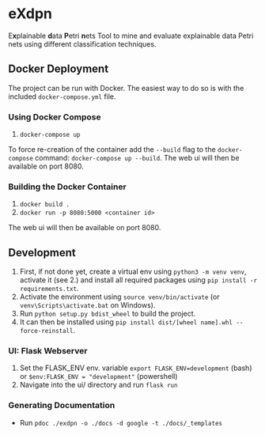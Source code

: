 # eXdpn #
E**x**plainable **d**ata **P**etri **n**ets
Tool to mine and evaluate explainable data Petri nets using different classification techniques. 

## Docker Deployment ##
The project can be run with Docker.
The easiest way to do so is with the included `docker-compose.yml` file.

### Using Docker Compose ###
1. `docker-compose up`

To force re-creation of the container add the `--build` flag to the `docker-compose` command: `docker-compose up --build`.
The web ui will then be available on port 8080.

### Building the Docker Container ###
1. `docker build .`
2. `docker run -p 8080:5000 <container id>`

The web ui will then be available on port 8080.


## Development ##
1. First, if not done yet, create a virtual env using `python3 -m venv venv`, activate it (see 2.) and install all required packages using `pip install -r requirements.txt`.
2. Activate the environment using `source venv/bin/activate` (or `venv\Scripts\activate.bat` on Windows).
3. Run `python setup.py bdist_wheel` to build the project.
4. It can then be installed using `pip install dist/[wheel name].whl --force-reinstall`.


### UI: Flask Webserver ###
1. Set the FLASK_ENV env. variable `export FLASK_ENV=development` (bash) or `$env:FLASK_ENV = "development"` (powershell)
2. Navigate into the ui/ directory and run `flask run`

### Generating Documentation ###
- Run `pdoc ./exdpn -o ./docs -d google -t ./docs/_templates`



